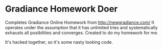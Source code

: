 # Gradiance Homework Doer
Completes Gradiance Online Homework from http://newgradiance.com/ It operates under the assumption that it has unlimited tries and systematically exhausts all posibilities and converges. Created to do my homework for me.

It's hacked together, so it's some nasty looking code.
